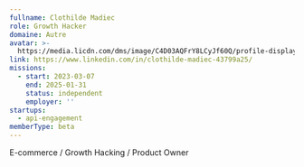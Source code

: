 ```yaml
---
fullname: Clothilde Madiec
role: Growth Hacker
domaine: Autre
avatar: >-
  https://media.licdn.com/dms/image/C4D03AQFrY8LCyJf60Q/profile-displayphoto-shrink_800_800/0/1606841932397?e=1706745600&v=beta&t=2ga6AOKlQBlngDW4TLKTYd0PO79ez_eBJq2JCRyqjJ4
link: https://www.linkedin.com/in/clothilde-madiec-43799a25/
missions:
  - start: 2023-03-07
    end: 2025-01-31
    status: independent
    employer: ''
startups:
  - api-engagement
memberType: beta
---
```


E-commerce / Growth Hacking / Product Owner
